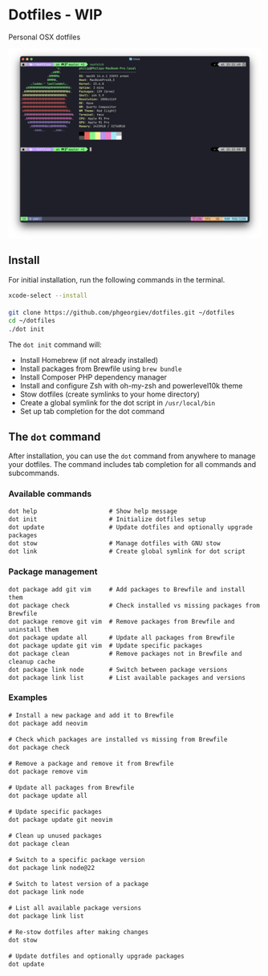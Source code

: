 # Dotfiles - WIP

Personal OSX dotfiles

![image](https://raw.githubusercontent.com/phgeorgiev/dotfiles/refs/heads/master/screenshot.png)

## Install

For initial installation, run the following commands in the terminal.

```bash
xcode-select --install

git clone https://github.com/phgeorgiev/dotfiles.git ~/dotfiles
cd ~/dotfiles
./dot init
```

The `dot init` command will:

- Install Homebrew (if not already installed)
- Install packages from Brewfile using `brew bundle`
- Install Composer PHP dependency manager
- Install and configure Zsh with oh-my-zsh and powerlevel10k theme
- Stow dotfiles (create symlinks to your home directory)
- Create a global symlink for the dot script in `/usr/local/bin`
- Set up tab completion for the dot command

## The `dot` command

After installation, you can use the `dot` command from anywhere to manage your dotfiles. The command includes tab completion for all commands and subcommands.

### Available commands

```console
dot help                    # Show help message
dot init                    # Initialize dotfiles setup
dot update                  # Update dotfiles and optionally upgrade packages
dot stow                    # Manage dotfiles with GNU stow
dot link                    # Create global symlink for dot script
```

### Package management

```console
dot package add git vim     # Add packages to Brewfile and install them
dot package check           # Check installed vs missing packages from Brewfile
dot package remove git vim  # Remove packages from Brewfile and uninstall them
dot package update all      # Update all packages from Brewfile
dot package update git vim  # Update specific packages
dot package clean           # Remove packages not in Brewfile and cleanup cache
dot package link node       # Switch between package versions
dot package link list       # List available packages and versions
```

### Examples

```console
# Install a new package and add it to Brewfile
dot package add neovim

# Check which packages are installed vs missing from Brewfile
dot package check

# Remove a package and remove it from Brewfile
dot package remove vim

# Update all packages from Brewfile
dot package update all

# Update specific packages
dot package update git neovim

# Clean up unused packages
dot package clean

# Switch to a specific package version
dot package link node@22

# Switch to latest version of a package
dot package link node

# List all available package versions
dot package link list

# Re-stow dotfiles after making changes
dot stow

# Update dotfiles and optionally upgrade packages
dot update
```

